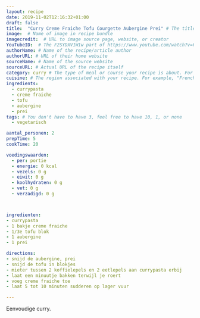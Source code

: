 ```yaml
---
layout: recipe
date: 2019-11-02T12:16:32+01:00
draft: false
title:  "Curry Creme Fraiche Tofu Courgette Aubergine Prei" # The title of your awesome recipe
image:  # Name of image in recipe bundle
imagecredit:  # URL to image source page, website, or creator
YouTubeID:  # The F2SYDXV1W1w part of https://www.youtube.com/watch?v=F2SYDXV1W1w
authorName: # Name of the recipe/article author
authorURL: # URL of their home website
sourceName: # Name of the source website
sourceURL: # Actual URL of the recipe itself
category: curry # The type of meal or course your recipe is about. For example: "dinner", "entree", or "dessert".
cuisine: # The region associated with your recipe. For example, "French", Mediterranean", or "American".
ingredients:
  - currypasta
  - creme fraiche
  - tofu
  - aubergine
  - prei
tags: # You don't have to have 3, feel free to have 10, 1, or none
  - vegetarisch

aantal_personen: 2
prepTime: 5
cookTime: 20

voedingswaarden:
  - per: portie
  - energie: 0 kcal
  - vezels: 0 g
  - eiwit: 0 g
  - koolhydraten: 0 g
  - vet: 0 g
  - verzadigd: 0 g



ingredienten:
- currypasta
- 1 bakje creme fraiche
- 1/3e tofu blok
- 1 aubergine
- 1 prei

directions:
- snijd de aubergine, prei
- snijd de tofu in blokjes
- mieter tussen 2 koffielepels en 2 eetlepels aan currypasta erbij
- laat een minuutje bakken terwijl je roert
- voeg creme fraiche toe
- laat 5 tot 10 minuten sudderen op lager vuur

---
```


Eenvoudige curry.
